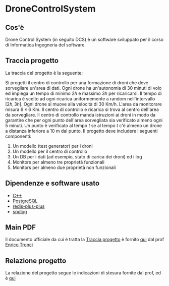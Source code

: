 # DroneControlSystem

## Cos'è

Drone Control System (in seguito DCS) è un software sviluppato per il corso di Informatica Ingegneria del software.

## Traccia progetto

La traccia del progetto è la seguente:

Si progetti il centro di controllo per una formazione di droni che deve sorvegliare un'area di dati. Ogni drone ha un'autonomia di 30 minuti di volo ed impiega un tempo di minimo $2h$ e massimo $3h$ per ricaricarsi. Il tempo di ricarica è scelto ad ogni ricarica uniformemente a random nell'intervallo $[2h, 3h]$. Ogni drone si muove alla velocità di $30$ Km/h. L'area da monitorare misura $6\times6$ Km. Il centro di controllo e ricarica si trova al centro dell'area da sorvegliare. Il centro di controllo manda istruzioni ai droni in modo da garantire che per ogni punto dell'area sorvegliata sia verificato almeno ogni $5$ minuti. Un punto è verificato al tempo $t$ se al tempo $t$ c'è almeno un drone a distanza inferiore a $10$ m dal punto. Il progetto deve includere i seguenti componenti:

1. Un modello (test generator) per i droni
2. Un modello per il centro di controllo
3. Un DB per i dati (ad esempio, stato di carica dei droni) ed i log
4. Monitors per almeno tre proprietà funzionali
5. Monitors per almeno due proprietà non funzionali

## Dipendenze e software usato

- [C++](https://isocpp.org/)
- [PostgreSQL](https://www.postgresql.org/)
- [redis-plus-plus](https://github.com/sewenew/redis-plus-plus)
- [spdlog](https://github.com/gabime/spdlog)

## Main PDF

Il documento ufficiale da cui è tratta la [Traccia progetto](#traccia-progetto) è fornito [qui](https://drive.google.com/drive/folders/1HCPIGL4mzhRJXjWQehEopvJYqsjLs2WF) dal prof [Enrico Tronci](https://corsidilaurea.uniroma1.it/it/users/enricotronciuniroma1it)

## Relazione progetto

La relazione del progetto segue le indicazioni di stesura fornite dal prof, ed è [qui](res/doc/Relazione.md)

